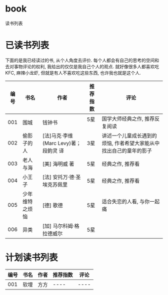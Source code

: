 # book
读书列表


# 已读书列表
下面的是我已经读过的书, 从个人角度去评价. 每个人都会有自己的思考的空间和去对事物评论的权利, 我给出的仅仅是我自己个人的观点. 就好像很多人都喜欢吃KFC, 麻辣小龙虾, 但就是有人不喜欢吃这些东西, 也许我也就是这个人.


| 编号 | 书名 | 作者 | 推荐指数 | 评论 |
|------|------|------|----------|-----|
| 001 | 围城 | 钱钟书 |  5星    | 国学大师经典之作, 推荐反复阅读 |
| 002 | 偷影子的人 | [法]马克·李维(Marc Levy)著；段韵灵 译| 3星 | 讲述一个儿童成长遇到的烦恼, 作者希望大家能从中找出自己的童年的影子 |
| 003 | 老人与海 | [美] 海明威 著 | 5星 | 经典之作, 推荐看 |
| 004 | 小王子 | [法] 安托万·德·圣埃克苏佩里 | 5星 | 经典之作, 推荐看 |
| 005 | 少年维特之烦恼 | [德] 歌德 | 5星 | 适合失恋的人看, 与你一起痛 |
| 006 | 异类 | [加] 马尔科姆·格拉德威尔 | 5星 | 


# 计划读书列表

| 编号 | 书名 | 作者 | 推荐指数 | 评论 |
|------|------|------|----------|-----|
| 001 | 软埋 | 方方 | ----  |  ---- |
